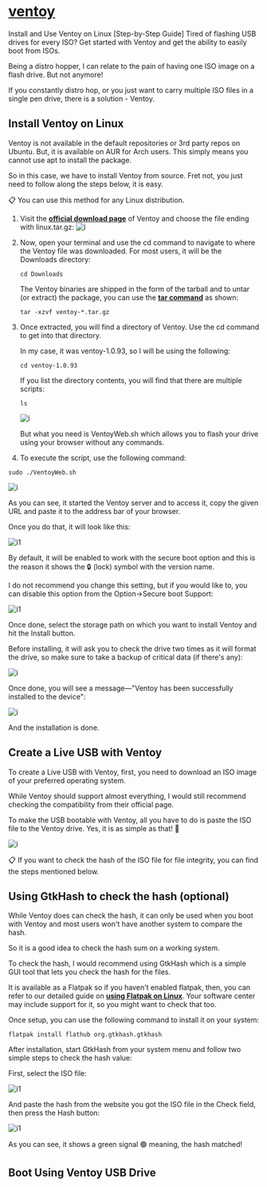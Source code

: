 # **[ventoy](https://itsfoss.com/use-ventoy/)**

Install and Use Ventoy on Linux [Step-by-Step Guide]
Tired of flashing USB drives for every ISO? Get started with Ventoy and get the ability to easily boot from ISOs.

Being a distro hopper, I can relate to the pain of having one ISO image on a flash drive. But not anymore!

If you constantly distro hop, or you just want to carry multiple ISO files in a single pen drive, there is a solution - Ventoy.

## Install Ventoy on Linux

Ventoy is not available in the default repositories or 3rd party repos on Ubuntu. But, it is available on AUR for Arch users. This simply means you cannot use apt to install the package.

So in this case, we have to install Ventoy from source. Fret not, you just need to follow along the steps below, it is easy.

📋
You can use this method for any Linux distribution.

1. Visit the **[official download page](https://www.ventoy.net/en/download.html)** of Ventoy and choose the file ending with linux.tar.gz:
![i](https://itsfoss.com/content/images/2023/07/download-the-latest-version-of-Ventoy-in-Ubuntu.png)

2. Now, open your terminal and use the cd command to navigate to where the Ventoy file was downloaded. For most users, it will be the Downloads directory:

    `cd Downloads`

    The Ventoy binaries are shipped in the form of the tarball and to untar (or extract) the package, you can use the **[tar command](https://learnubuntu.com/untar-files/)** as shown:

    `tar -xzvf ventoy-*.tar.gz`

3. Once extracted, you will find a directory of Ventoy. Use the cd command to get into that directory.

    In my case, it was ventoy-1.0.93, so I will be using the following:

    `cd ventoy-1.0.93`

    If you list the directory contents, you will find that there are multiple scripts:

    `ls`

    ![i](https://itsfoss.com/content/images/2023/07/use-ls-command-to-list-the-directory-contents.png)

    But what you need is VentoyWeb.sh which allows you to flash your drive using your browser without any commands.

4. To execute the script, use the following command:

`sudo ./VentoyWeb.sh`

![i](https://itsfoss.com/content/images/2023/07/start-the-ventoy-web-script-in-terminal.png)

As you can see, it started the Ventoy server and to access it, copy the given URL and paste it to the address bar of your browser.

Once you do that, it will look like this:

![i1](https://itsfoss.com/content/images/size/w1000/2023/07/start-ventoy-web-in-browser-to-install-Ventoy-in-Ubuntu.png)

By default, it will be enabled to work with the secure boot option and this is the reason it shows the 🔒 (lock) symbol with the version name.

I do not recommend you change this setting, but if you would like to, you can disable this option from the Option→Secure boot Support:

![i1](https://itsfoss.com/content/images/size/w1000/2023/07/enable-or-disable-secure-boot-option-in-Ventoy.png)

Once done, select the storage path on which you want to install Ventoy and hit the Install button.

Before installing, it will ask you to check the drive two times as it will format the drive, so make sure to take a backup of critical data (if there's any):

![i](https://itsfoss.com/content/images/2023/07/Ventory-warning-before-installing-in-Ubuntu.png)

Once done, you will see a message—"Ventoy has been successfully installed to the device":

![i](https://itsfoss.com/content/images/size/w1000/2023/07/Ventoy-has-been-successfully-installed-to-the-device-in-Ubuntu.png)

And the installation is done.

## Create a Live USB with Ventoy

To create a Live USB with Ventoy, first, you need to download an ISO image of your preferred operating system.

While Ventoy should support almost everything, I would still recommend checking the compatibility from their official page.

To make the USB bootable with Ventoy, all you have to do is paste the ISO file to the Ventoy drive. Yes, it is as simple as that! 🤯

![i](https://itsfoss.com/content/images/2023/07/make-bootable-USB-using-ventoy-1.gif)

📋
If you want to check the hash of the ISO file for file integrity, you can find the steps mentioned below.

## Using GtkHash to check the hash (optional)

While Ventoy does can check the hash, it can only be used when you boot with Ventoy and most users won't have another system to compare the hash.

So it is a good idea to check the hash sum on a working system.

To check the hash, I would recommend using GtkHash which is a simple GUI tool that lets you check the hash for the files.

It is available as a Flatpak so if you haven't enabled flatpak, then, you can refer to our detailed guide on **[using Flatpak on Linux](https://itsfoss.com/flatpak-guide/)**. Your software center may include support for it, so you might want to check that too.

Once setup, you can use the following command to install it on your system:

`flatpak install flathub org.gtkhash.gtkhash`

After installation, start GtkHash from your system menu and follow two simple steps to check the hash value:

First, select the ISO file:

![i1](https://itsfoss.com/content/images/2023/07/Select-an-ISO-file-to-check-hash.png)

And paste the hash from the website you got the ISO file in the Check field, then press the Hash button:

![i1](https://itsfoss.com/content/images/size/w1000/2023/07/check-hash-for-ISO-file-to-create-bootable-drive-in-ventoy.png)

As you can see, it shows a green signal 🟢 meaning, the hash matched!

## Boot Using Ventoy USB Drive
